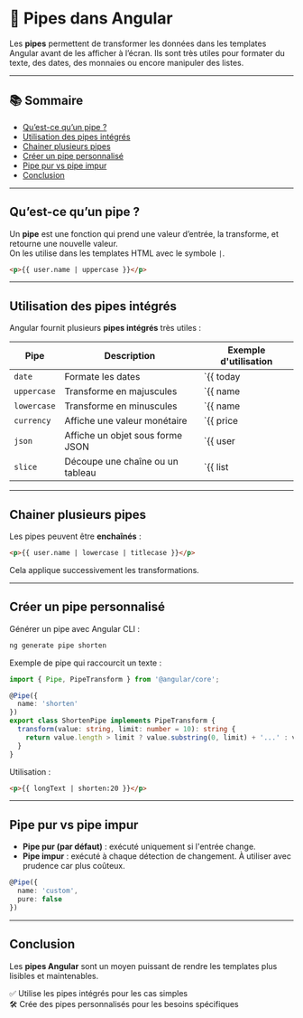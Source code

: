 # 🔧 Pipes dans Angular

Les **pipes** permettent de transformer les données dans les templates Angular avant de les afficher à l’écran. Ils sont très utiles pour formater du texte, des dates, des monnaies ou encore manipuler des listes.

---

## 📚 Sommaire

- [Qu’est-ce qu’un pipe ?](#quest-ce-quun-pipe)
- [Utilisation des pipes intégrés](#utilisation-des-pipes-intégrés)
- [Chainer plusieurs pipes](#chainer-plusieurs-pipes)
- [Créer un pipe personnalisé](#créer-un-pipe-personnalisé)
- [Pipe pur vs pipe impur](#pipe-pur-vs-pipe-impur)
- [Conclusion](#conclusion)

---

## Qu’est-ce qu’un pipe ?

Un **pipe** est une fonction qui prend une valeur d’entrée, la transforme, et retourne une nouvelle valeur.  
On les utilise dans les templates HTML avec le symbole `|`.

```html
<p>{{ user.name | uppercase }}</p>
```

---

## Utilisation des pipes intégrés

Angular fournit plusieurs **pipes intégrés** très utiles :

| Pipe        | Description                         | Exemple d'utilisation           |
|-------------|-------------------------------------|----------------------------------|
| `date`      | Formate les dates                   | `{{ today | date:'longDate' }}` |
| `uppercase` | Transforme en majuscules            | `{{ name | uppercase }}`        |
| `lowercase` | Transforme en minuscules            | `{{ name | lowercase }}`        |
| `currency`  | Affiche une valeur monétaire        | `{{ price | currency:'CAD' }}`  |
| `json`      | Affiche un objet sous forme JSON    | `{{ user | json }}`             |
| `slice`     | Découpe une chaîne ou un tableau    | `{{ list | slice:1:3 }}`        |

---

## Chainer plusieurs pipes

Les pipes peuvent être **enchaînés** :

```html
<p>{{ user.name | lowercase | titlecase }}</p>
```

Cela applique successivement les transformations.

---

## Créer un pipe personnalisé

Générer un pipe avec Angular CLI :

```bash
ng generate pipe shorten
```

Exemple de pipe qui raccourcit un texte :

```ts
import { Pipe, PipeTransform } from '@angular/core';

@Pipe({
  name: 'shorten'
})
export class ShortenPipe implements PipeTransform {
  transform(value: string, limit: number = 10): string {
    return value.length > limit ? value.substring(0, limit) + '...' : value;
  }
}
```

Utilisation :

```html
<p>{{ longText | shorten:20 }}</p>
```

---

## Pipe pur vs pipe impur

- **Pipe pur (par défaut)** : exécuté uniquement si l'entrée change.
- **Pipe impur** : exécuté à chaque détection de changement. À utiliser avec prudence car plus coûteux.

```ts
@Pipe({
  name: 'custom',
  pure: false
})
```

---

## Conclusion

Les **pipes Angular** sont un moyen puissant de rendre les templates plus lisibles et maintenables.

✅ Utilise les pipes intégrés pour les cas simples  
🛠️ Crée des pipes personnalisés pour les besoins spécifiques
